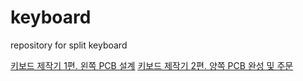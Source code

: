 # keyboard
repository for split keyboard

[키보드 제작기 1편. 왼쪽 PCB 설계](./%EC%A0%9C%EC%9E%91%EA%B8%B0/1.%20%EC%99%BC%EC%AA%BD%20pcb/README.md)
[키보드 제작기 2편. 양쪽 PCB 완성 및 주문](./%EC%A0%9C%EC%9E%91%EA%B8%B0/2.%20%EC%96%91%EC%AA%BD%20PCB%20%EC%99%84%EC%84%B1%20%EB%B0%8F%20%EC%A3%BC%EB%AC%B8/README.md)